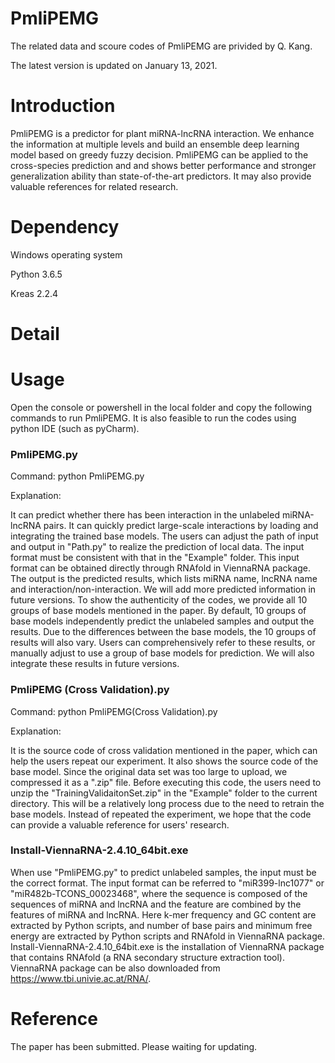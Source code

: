 # PmliPEMG
The related data and scoure codes of PmliPEMG are privided by Q. Kang.

The latest version is updated on January 13, 2021.

# Introduction
PmliPEMG is a predictor for plant miRNA-lncRNA interaction. We enhance the information at multiple levels and build an ensemble deep learning model based on greedy fuzzy decision. PmliPEMG can be applied to the cross-species prediction and and shows better performance and stronger generalization ability than state-of-the-art predictors. It may also provide valuable references for related research.

# Dependency
Windows operating system

Python 3.6.5

Kreas 2.2.4

# Detail


# Usage
Open the console or powershell in the local folder and copy the following commands to run PmliPEMG. It is also feasible to run the codes using python IDE (such as pyCharm).

### PmliPEMG.py
Command: python PmliPEMG.py

Explanation:

It can predict whether there has been interaction in the unlabeled miRNA-lncRNA pairs. It can quickly predict large-scale interactions by  loading and integrating the trained base models. The users can adjust the path of input and output in "Path.py" to realize the prediction of local data. The input format must be consistent with that in the "Example" folder. This input format can be obtained directly through RNAfold in ViennaRNA package. The output is the predicted results, which lists miRNA name, lncRNA name and interaction/non-interaction. We will add more predicted information in future versions. To show the authenticity of the codes, we provide all 10 groups of base models mentioned in the paper. By default, 10 groups of base models independently predict the unlabeled samples and output the results. Due to the differences between the base models, the 10 groups of results will also vary. Users can comprehensively refer to these results, or manually adjust to use a group of base models for prediction. We will also integrate these results in future versions.

### PmliPEMG (Cross Validation).py
Command: python PmliPEMG(Cross Validation).py

Explanation:

It is the source code of cross validation mentioned in the paper, which can help the users repeat our experiment. It also shows the source code of the base model. Since the original data set was too large to upload, we compressed it as a ".zip" file. Before executing this code, the users need to unzip the "TrainingValidaitonSet.zip" in the "Example" folder to the current directory. This will be a relatively long process due to the need to retrain the base models. Instead of repeated the experiment, we hope that the code can provide a valuable reference for users' research.

### Install-ViennaRNA-2.4.10_64bit.exe
When use "PmliPEMG.py" to predict unlabeled samples, the input must be the correct format. The input format can be referred to "miR399-lnc1077" or "miR482b-TCONS_00023468", where the sequence is composed of the sequences of miRNA and lncRNA and the feature are combined by the features of miRNA and lncRNA. Here k-mer frequency and GC content are extracted by Python scripts, and number of base pairs and minimum free energy are extracted by Python scripts and RNAfold in ViennaRNA package. Install-ViennaRNA-2.4.10_64bit.exe is the installation of ViennaRNA package that contains RNAfold (a RNA secondary structure extraction tool). ViennaRNA package can be also downloaded from https://www.tbi.univie.ac.at/RNA/.

# Reference
The paper has been submitted. Please waiting for updating.
